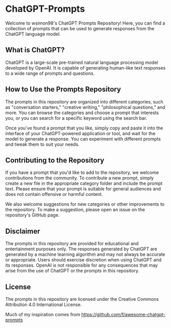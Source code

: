 # ChatGPT-Prompts

Welcome to wsimon98's ChatGPT Prompts Repository! Here, you can find a collection of prompts that can be used to generate responses from the ChatGPT language model. 

## What is ChatGPT?

ChatGPT is a large-scale pre-trained natural language processing model developed by OpenAI. It is capable of generating human-like text responses to a wide range of prompts and questions. 

## How to Use the Prompts Repository

The prompts in this repository are organized into different categories, such as "conversation starters," "creative writing," "philosophical questions," and more. You can browse the categories and choose a prompt that interests you, or you can search for a specific keyword using the search bar. 

Once you've found a prompt that you like, simply copy and paste it into the interface of your ChatGPT-powered application or tool, and wait for the model to generate a response. You can experiment with different prompts and tweak them to suit your needs.

## Contributing to the Repository

If you have a prompt that you'd like to add to the repository, we welcome contributions from the community. To contribute a new prompt, simply create a new file in the appropriate category folder and include the prompt text. Please ensure that your prompt is suitable for general audiences and does not contain offensive or harmful content. 

We also welcome suggestions for new categories or other improvements to the repository. To make a suggestion, please open an issue on the repository's GitHub page.

## Disclaimer

The prompts in this repository are provided for educational and entertainment purposes only. The responses generated by ChatGPT are generated by a machine learning algorithm and may not always be accurate or appropriate. Users should exercise discretion when using ChatGPT and its responses. OpenAI is not responsible for any consequences that may arise from the use of ChatGPT or the prompts in this repository. 

## License

The prompts in this repository are licensed under the Creative Commons Attribution 4.0 International License.

Much of my inspiration comes from https://github.com/f/awesome-chatgpt-prompts
